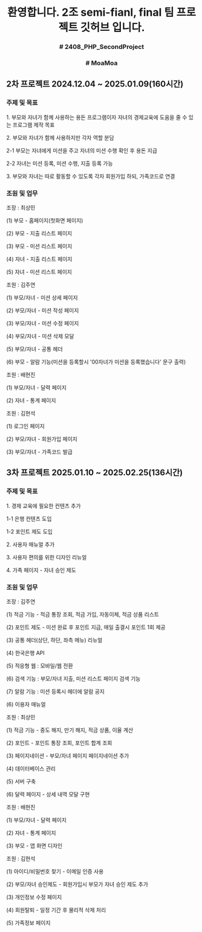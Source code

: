 <h1 align=center>환영합니다. 2조 semi-fianl, final 팀 프로젝트 깃허브 입니다.</h1>
<h3 align=center># 2408_PHP_SecondProject</h3>
<h3 align=center># MoaMoa</h3>

<h2>2차 프로젝트 2024.12.04 ~ 2025.01.09(160시간)</h2>
<h3>주제 및 목표</h3>
<p>1. 부모와 자녀가 함께 사용하는 용돈 프로그램이자 자녀의 경제교육에 도움을 줄 수 있는 프로그램 제작 목표</p>
<P>2. 부모와 자녀가 함께 사용하지만 각자 역할 분담</p>
<P>2-1 부모는 자녀에게 미션을 주고 자녀의 미션 수행 확인 후 용돈 지급</p>
<P>2-2 자녀는 미션 등록, 미션 수행, 지출 등록 가능</p>
<P>3. 부모와 자녀는 따로 활동할 수 있도록 각자 회원가입 하되, 가족코드로 연결</p>

<h3>조원 및 업무</h3>
<p>조장 : 최상민</p>
<P>(1) 부모 -  홈페이지(첫화면 페이지)</p>
<P>(2) 부모 - 지출 리스트 페이지</p>
<P>(3) 부모 - 미션 리스트 페이지</p>
<P>(4) 자녀 - 지출 리스트 페이지</p>
<P>(5) 자녀 - 미션 리스트 페이지</p>


<P>조원 : 김주연</p>
<P>(1) 부모/자녀 - 미션 상세 페이지</p>
<P>(2) 부모/자녀 - 미션 작성 페이지</p>
<P>(3) 부모/자녀 - 미션 수정 페이지</p>
<P>(4) 부모/자녀 - 미션 삭제 모달</p>
<P>(5) 부모/자녀 - 공통 헤더</p>
<P>(6) 부모 - 알람 기능(미션을 등록할시 '00자녀가 미션을 등록했습니다' 문구 출력)</p>


<P>조원 : 배현진</p>
<P>(1) 부모/자녀 - 달력 페이지</p>
<P>(2) 자녀 - 통계 페이지</p>

<P>조원 : 김현석</p>
<P>(1) 로그인 페이지</p>
<P>(2) 부모/자녀 - 회원가입 페이지</p>
<P>(3) 부모/자녀 - 가족코드 발급</p>


<h2>3차 프로젝트 2025.01.10 ~ 2025.02.25(136시간)</h2>
<h3>주제 및 목표</h3>
<p>1. 경제 교육에 필요한 컨텐츠 추가</p>
<P>1-1 은행 컨텐츠 도입</p>
<P>1-2 포인트 제도 도입</p>
<P>2. 사용자 매뉴얼 추가</p>
<P>3. 사용자 편의를 위한 디자인 리뉴얼</p>
<P>4. 가족 페이지 - 자녀 승인 제도</p>


<h3>조원 및 업무</h3>
<P>조장 : 김주연</p>
<P>(1) 적금 기능 - 적금 통장 조회, 적금 가입, 자동이체, 적금 상품 리스트</p>
<P>(2) 포인트 제도 - 미션 완료 후 포인트 지급, 매일 출결시 포인트 1회 제공</p>
<P>(3) 공통 헤더(상단, 하단, 좌측 메뉴) 리뉴얼</p>
<P>(4) 한국은행 API</p>
<P>(5) 적응형 웹 : 모바일/웹 전환</p>
<P>(6) 검색 기능 : 부모/자녀 지출, 미션 리스트 페이지 검색 기능</p>
<P>(7) 알람 기능 : 미션 등록시 헤더에 알람 공지</p>
<P>(6) 이용자 매뉴얼</p>

<p>조원 : 최상민</p>
<P>(1) 적금 기능 - 중도 해지, 만기 해지, 적금 상품, 이율 계산</p>
<P>(2) 포인트 - 포인트 통장 조회, 포인트 합계 조회</p>
<P>(3) 페이지네이션 - 부모/자녀 페이지 페이지네이션 추가 </p>
<P>(4) 데이터베이스 관리 </p>
<P>(5) 서버 구축</p>
<P>(6) 달력 페이지 - 상세 내역 모달 구현</p>

<P>조원 : 배현진</p>
<P>(1) 부모/자녀 - 달력 페이지</p>
<P>(2) 자녀 - 통계 페이지</p>
<P>(3) 부모 - 앱 화면 디자인</p>

<P>조원 : 김현석</p>
<P>(1) 아이디/비밀번호 찾기 - 이메일 인증 사용</p>
<P>(2) 부모/자녀 승인제도 - 회원가입시 부모가 자녀 승인 제도 추가</p>
<P>(3) 개인정보 수정 페이지</p>
<P>(4) 회원탈퇴 - 일정 기간 후 물리적 삭제 처리</p>
<P>(5) 가족정보 페이지</p>

<h1></h1>
<h2></h2>
<h3></h3>
<P></p>

